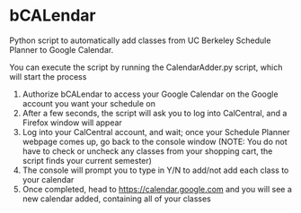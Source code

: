 # bCALendar
Python script to automatically add classes from UC Berkeley Schedule Planner to Google Calendar.

You can execute the script by running the CalendarAdder.py script, which will start the process

1. Authorize bCALendar to access your Google Calendar on the Google account you want your schedule on
2. After a few seconds, the script will ask you to log into CalCentral, and a Firefox window will appear
3. Log into your CalCentral account, and wait; once your Schedule Planner webpage comes up, go back to the console window
    (NOTE: You do not have to check or uncheck any classes from your shopping cart, the script finds your current semester)
4. The console will prompt you to type in Y/N to add/not add each class to your calendar
5. Once completed, head to https://calendar.google.com and you will see a new calendar added, containing all of your classes

